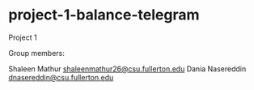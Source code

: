 # project-1-balance-telegram
Project 1

Group members:

Shaleen Mathur shaleenmathur26@csu.fullerton.edu
Dania Nasereddin dnasereddin@csu.fullerton.edu

